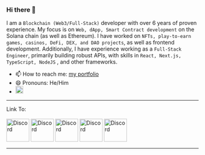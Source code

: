 ### Hi there 👋

I am a ``` Blockchain (Web3/Full-Stack) ``` developer with over 6 years of proven experience. My focus is on ``` Web, dApp, Smart Contract development ``` on the Solana chain (as well as Ethereum). I have worked on ``` NFTs, play-to-earn games, casinos, DeFi, DEX, and DAO projects ```, as well as frontend development. Additionally, I have experience working as a ``` Full-Stack Engineer ```, primarily building robust APIs, with skills in ``` React, Next.js, TypeScript, NodeJS ``` , and other frameworks.

- 📫 How to reach me: <a href = "https://stevendevblockchain.vercel.app/portfolio.html">my portfolio</a>
- 😄 Pronouns: He/Him
- <img src="https://edent.github.io/SuperTinyIcons/images/svg/phone.svg" width="20" title="Phone">
- ---
Link To: <br/><br/>
<a href = "https://stevendevblockchain.vercel.app/portfolio.html"><img src="https://edent.github.io/SuperTinyIcons/images/svg/discord.svg" width="60" title="Discord"></a>
<a href = "https://stevendevblockchain.vercel.app/portfolio.html"><img src="https://edent.github.io/SuperTinyIcons/images/svg/skype.svg" width="60" title="Discord"></a>
<a href = "https://stevendevblockchain.vercel.app/portfolio.html"><img src="https://edent.github.io/SuperTinyIcons/images/svg/twitter.svg" width="60" title="Discord"></a>
<a href = "https://stevendevblockchain.vercel.app/portfolio.html"><img src="https://edent.github.io/SuperTinyIcons/images/svg/telegram.svg" width="60" title="Discord"></a>
<a href = "https://stevendevblockchain.vercel.app/portfolio.html"><img src="https://edent.github.io/SuperTinyIcons/images/svg/whatsapp.svg" width="60" title="Discord"></a>

---

